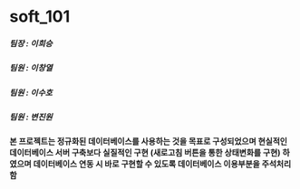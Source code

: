 # soft_101

##### 팀장 : 이희승
##### 팀원 : 이창열
##### 팀원 : 이수호
##### 팀원 : 변진원

#### 본 프로젝트는 정규화된 데이터베이스를 사용하는 것을 목표로 구성되었으며 현실적인 데이터베이스 서버 구축보다 실질적인 구현 (새로고침 버튼을 통한 상태변화를 구현) 하였으며 데이터베이스 연동 시 바로 구현할 수 있도록 데이터베이스 이용부분을 주석처리함
